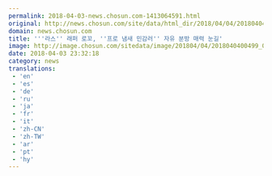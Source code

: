 ```yaml
---
permalink: 2018-04-03-news.chosun.com-1413064591.html
original: http://news.chosun.com/site/data/html_dir/2018/04/04/2018040400515.html
domain: news.chosun.com
title: '''라스'' 래퍼 로꼬, ''프로 냄새 민감러'' 자유 분방 매력 눈길'
image: http://image.chosun.com/sitedata/image/201804/04/2018040400499_0.jpg
date: 2018-04-03 23:32:18
category: news
translations: 
 - 'en'
 - 'es'
 - 'de'
 - 'ru'
 - 'ja'
 - 'fr'
 - 'it'
 - 'zh-CN'
 - 'zh-TW'
 - 'ar'
 - 'pt'
 - 'hy'
---
```


